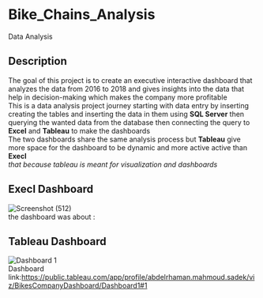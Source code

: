 # Bike_Chains_Analysis
Data Analysis
## Description
The goal of this project is to create an executive interactive dashboard that analyzes the data from 2016 to 2018 and gives insights into the data that help in decision-making which makes the company more profitable 
</br>
This is a data analysis project journey starting with data entry by inserting creating the tables and inserting the data in them using **SQL Server** then querying the wanted data from the database then connecting the query to **Excel** and **Tableau** to make the dashboards 
</br>
The two dashboards share the same analysis process but **Tableau** give more space for the dashboard to be dynamic and more active active than **Execl**
</br>
*that because tableau is meant for visualization and dashboards*
</br>
## Execl Dashboard
![Screenshot (512)](https://user-images.githubusercontent.com/94745919/236067051-8f8d7ef6-31b7-4efb-9450-2221945ae34a.png)
</br>
the dashboard was about :
</br>
## Tableau Dashboard 
![Dashboard 1](https://user-images.githubusercontent.com/94745919/235969946-6c4f1baa-9a3a-4584-b9c0-61f06cbef167.png)
</br>
Dashboard link:https://public.tableau.com/app/profile/abdelrhaman.mahmoud.sadek/viz/BikesCompanyDashboard/Dashboard1#1

